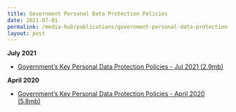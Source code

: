 ```yaml
---
title: Government Personal Data Protection Policies
date: 2021-07-01
permalink: /media-hub/publications/government-personal-data-protection-policies
layout: post
---
```

**July 2021**
* [Government’s Key Personal Data Protection Policies -  Jul 2021 (2.9mb)](/files/publications/government-personal-data-protection-policies-jul21.pdf)

**April 2020**
* [Government’s Key Personal Data Protection Policies - April 2020  (5.8mb)](/files/publications/government-personal-data-protection-policies-Apr2020.pdf)